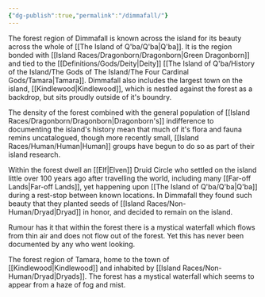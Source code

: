 ```yaml
---
{"dg-publish":true,"permalink":"/dimmafall/"}
---
```



The forest region of Dimmafall is known across the island for its beauty across the whole of [[The Island of Q'ba/Q'ba\|Q'ba]]. It is the region bonded with [[Island Races/Dragonborn/Dragonborn\|Green Dragonborn]] and tied to the [[Definitions/Gods/Deity\|Deity]] [[The Island of Q'ba/History of the Island/The Gods of The Island/The Four Cardinal Gods/Tamara\|Tamara]]. Dimmafall also includes the largest town on the island, [[Kindlewood\|Kindlewood]], which is nestled against the forest as a backdrop, but sits proudly outside of it's boundry. 

The density of the forest combined with the general population of [[Island Races/Dragonborn/Dragonborn\|Dragonborn's]] indifference to documenting the island's history mean that much of it's flora and fauna remins uncatalogued, though more recently small, [[Island Races/Human/Human\|Human]] groups have begun to do so as part of their island research. 

Within the forest dwell an [[Elf\|Elven]] Druid Circle who settled on the island little over 100 years ago after travelling the world, including many [[Far-off Lands\|Far-off Lands]], yet happening upon [[The Island of Q'ba/Q'ba\|Q'ba]] during a rest-stop between known locations. In Dimmafall they found such beauty that they planted seeds of [[Island Races/Non-Human/Dryad\|Dryad]] in honor, and decided to remain on the island.

Rumour has it that within the forest there is a mystical waterfall which flows from thin air and does not flow out of the forest. Yet this has never been documented by any who went looking.



The forest region of Tamara, home to the town of [[Kindlewood\|Kindlewood]] and inhabited by [[Island Races/Non-Human/Dryad\|Dryads]].  The forest has a mystical waterfall which seems to appear from a haze of fog and mist.

